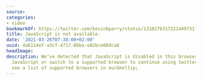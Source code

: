 ```yaml
---
source:
categories:
- video
bookmarkOf: https://twitter.com/kevinbparry/status/1310276317221449731?s=20
title: JavaScript is not available.
date: '2021-03-26T07:38:00+02:00'
uuid: 4a6114ef-a3cf-4717-8bba-e82bce06dca8
headImage:
description: We’ve detected that JavaScript is disabled in this browser. Please enable
  JavaScript or switch to a supported browser to continue using twitter.com. You can
  see a list of supported browsers in our&hellip;
---
```


